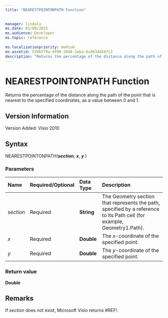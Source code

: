 ```yaml
---
title: "NEARESTPOINTONPATH Function"
 
 
manager: lindalu
ms.date: 03/09/2015
ms.audience: Developer
ms.topic: reference
 
ms.localizationpriority: medium
ms.assetid: 539bf79a-df09-2048-2aba-8c863dd26fc2
description: "Returns the percentage of the distance along the path of the point that is nearest to the specified coordinates, as a value between 0 and 1."
---
```


# NEARESTPOINTONPATH Function

Returns the percentage of the distance along the path of the point that is nearest to the specified coordinates, as a value between 0 and 1.
  
## Version Information

Version Added: Visio 2010 
  
## Syntax

NEARESTPOINTONPATH(***section***, ***x***, ***y*** ) 
  
### Parameters

|**Name**|**Required/Optional**|**Data Type**|**Description**|
|:-----|:-----|:-----|:-----|
| _section_ <br/> |Required  <br/> |**String** <br/> |The Geometry section that represents the path, specified by a reference to its Path cell (for example, Geometry1.Path). |
| _x_ <br/> |Required  <br/> |**Double** <br/> |The  _x_-coordinate of the specified point. |
| _y_ <br/> |Required  <br/> |**Double** <br/> |The  _y_-coordinate of the specified point. |
   
### Return value

 **Double**
  
## Remarks

If  _section_ does not exist, Microsoft Visio returns #REF!. 
  

